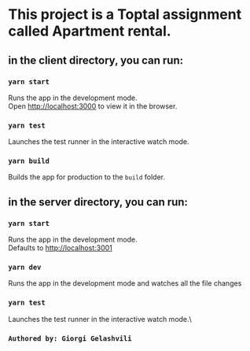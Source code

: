 # This project is a Toptal assignment called Apartment rental.

## in the client directory, you can run:

### `yarn start`

Runs the app in the development mode.\
Open [http://localhost:3000](http://localhost:3000) to view it in the browser.

### `yarn test`

Launches the test runner in the interactive watch mode.

### `yarn build`

Builds the app for production to the `build` folder.

## in the server directory, you can run:

### `yarn start`

Runs the app in the development mode.\
Defaults to [http://localhost:3001](http://localhost:3001)

### `yarn dev`

Runs the app in the development mode and watches all the file changes

### `yarn test`

Launches the test runner in the interactive watch mode.\

### `Authored by: Giorgi Gelashvili`
